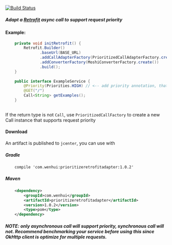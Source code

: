 [![Build Status](https://travis-ci.org/wenhuiyao/PrioritizeRetrofit.svg?branch=master)](https://travis-ci.org/wenhuiyao/PrioritizeRetrofit)

##### Adapt a [Retrofit](http://square.github.io/retrofit/) async call to support request priority

#### Example:

```java
    private void initRetrofit() {
        Retrofit.Builder()
               .baseUrl(BASE_URL)
               .addCallAdapterFactory(PrioritizedCallAdapterFactory.create()) // <-- add calladapter factory
               .addConverterFactory(MoshiConverterFactory.create())
               .build();
    }
  
    public interface ExampleService {
        @Priority(Priorities.HIGH) // <-- add priority annotation, that's it
        @GET("/")
        Call<String> getExamples();
    }
    
```

If the return type is not `Call`, use `PrioritizedCallFactory` to create a new Call instance that 
supports request priority

#### Download

An artifact is published to `jcenter`, you can use with 

##### Gradle

```
    compile 'com.wenhui:prioritizeretrofitadapter:1.0.2'

```

##### Maven

```xml
    <dependency> 
        <groupId>com.wenhui</groupId>
        <artifactId>prioritizeretrofitadapter</artifactId> 
        <version>1.0.2</version> 
        <type>pom</type> 
    </dependency>
```
    


##### *NOTE: only asynchronous call will support priority, synchronous call will not. Recommend benchmarking your service before using this since OkHttp client is optimize for multiple requests.*





